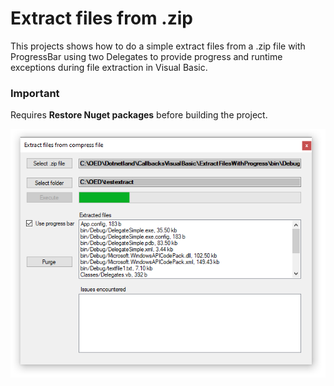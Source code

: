﻿# Extract files from .zip

This projects shows how to do a simple extract files from a .zip file with ProgressBar using two Delegates to provide progress and runtime exceptions during file extraction in Visual Basic.

### Important

Requires **Restore Nuget packages** before building the project.

![screen](../assets/extract.png)